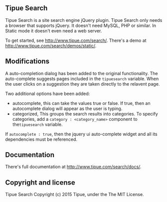Tipue Search
------------

Tipue Search is a site search engine jQuery plugin. Tipue Search only needs a browser that supports jQuery. It doesn't need MySQL, PHP or similar. In Static mode it doesn't even need a web server.

To get started, see <http://www.tipue.com/search/>. There's a demo at <http://www.tipue.com/search/demos/static/>.

Modifications
-------------
A auto-completion dialog has been added to the original functionality. The auto-complete suggests pages included in the `tipuesearch` variable. When the user clicks on a suggestion they are taken directly to the relavent page. 

Two additional options have been added:
 * autocomplete, this can take the values true or false. If true, then an autocomplete dialog will appear as the user is typing.
 * categorized, This groups the search results into categories. To specify categories, add a `category : <category_name>` component to the`tipuesearch` variable.

If `autocomplete : true`, then the jquery ui auto-complete widget and all its dependencies must be referenced.

Documentation
-------------

There's full documentation at <http://www.tipue.com/search/docs/>.

Copyright and license
---------------------

Tipue Search Copyright (c) 2015 Tipue, under the The MIT License.



